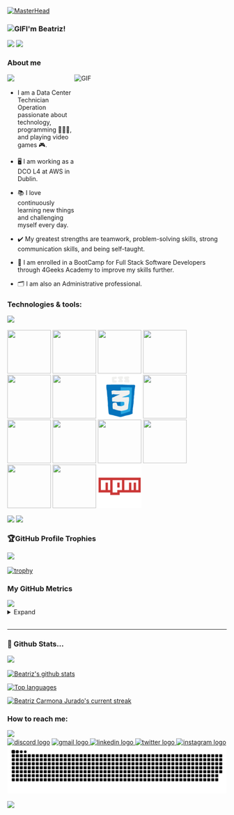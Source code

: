 [![MasterHead](https://devforum-uploads.s3.dualstack.us-east-2.amazonaws.com/uploads/original/4X/0/2/a/02a4b92048705c6530bc0c6a48d2cf9fcb6a74d9.gif)](https://nikhilshukla.dev)</br>
### I'm Beatriz! <img align="left" alt="GIF" src="https://www.gifsanimados.org/data/media/1629/videojuego-imagen-animada-0009.gif" border="0" alt="videojuego-imagen-animada-0009"/>

<img src="https://user-images.githubusercontent.com/74038190/212284158-e840e285-664b-44d7-b79b-e264b5e54825.gif"/>

<img src="https://user-images.githubusercontent.com/74038190/212284100-561aa473-3905-4a80-b561-0d28506553ee.gif"/>

### About me

<img src="https://user-images.githubusercontent.com/74038190/212284100-561aa473-3905-4a80-b561-0d28506553ee.gif"/>

<img align="right" alt="GIF" src="https://user-images.githubusercontent.com/74038190/212748842-9fcbad5b-6173-4175-8a61-521f3dbb7514.gif" width="350" height="350"/>

- I am a Data Center Technician Operation passionate about technology, programming 👩🏼‍💻, and playing video games 🎮.

- 🖥️ I am working as a DCO L4 at AWS in Dublin.

- 📚 I love continuously learning new things and challenging myself every day.

- ✔️ My greatest strengths are teamwork, problem-solving skills, strong communication skills, and being self-taught.

- 📌 I am enrolled in a BootCamp for Full Stack Software Developers through 4Geeks Academy to improve my skills further.

- 🗂️ I am also an Administrative professional.

### Technologies & tools:

<img src="https://user-images.githubusercontent.com/74038190/212284100-561aa473-3905-4a80-b561-0d28506553ee.gif"/>

<p>
  <img src="https://user-images.githubusercontent.com/74038190/212257454-16e3712e-945a-4ca2-b238-408ad0bf87e6.gif" width="100" height="100"/>
  <img src="https://user-images.githubusercontent.com/74038190/212257472-08e52665-c503-4bd9-aa20-f5a4dae769b5.gif" width="100" height="100"/>
  <img src="https://user-images.githubusercontent.com/74038190/212257468-1e9a91f1-b626-4baa-b15d-5c385dfa7ed2.gif" width="100" height="100"/>         
  <img src="https://user-images.githubusercontent.com/74038190/212257465-7ce8d493-cac5-494e-982a-5a9deb852c4b.gif" width="100" height="100"/>  
  <img src="https://user-images.githubusercontent.com/74038190/212281775-b468df30-4edc-4bf8-a4ee-f52e1aaddc86.gif" width="100" height="100"/>
  <img src="https://user-images.githubusercontent.com/74038190/212257467-871d32b7-e401-42e8-a166-fcfd7baa4c6b.gif" width="100" height="100"/>
  <img src="https://raw.githubusercontent.com/beingabeer/beingabeer/master/logo/css.gif" width="100" height="100"/>
  <img src="https://th.bing.com/th/id/R.d914d51a88a57405aa2e92d6e039d559?rik=T9ClXP7Vn6dN1g&pid=ImgRaw&r=0" width="100" height="100"/>
  <img src="https://cdn.hashnode.com/res/hashnode/image/upload/v1705116187638/b3a314d9-d8b1-4a0c-91da-259f588bb470.gif?w=1600&h=840&fit=crop&crop=entropy&auto=format,compress&gif-q=60&format=webm" width="100" height="100"/>
  <img src="https://user-images.githubusercontent.com/74038190/212280805-9bcb336b-8c55-46a8-abf8-ff286ab55472.gif" width="100" height="100"/>
  <img src="https://user-images.githubusercontent.com/74038190/212281763-e6ecd7ef-c4aa-45b6-a97c-f33f6bb592bd.gif" width="100" height="100"/>
  <img src="https://creazilla-store.fra1.digitaloceanspaces.com/icons/3253956/jest-icon-md.png" width="100" height="100"/>
  <img src="https://www.pngkit.com/png/full/519-5190290_bash-shell.png" width="100" height="100"/>
  <img src="https://th.bing.com/th/id/R.7fab22aa36129fe121d6d45610a52b5d?rik=%2fiti6LU47Af1EQ&riu=http%3a%2f%2fwww.quickembed.com%2fTools%2fShop%2fUploadPhotos%2f2010%2flinuxlogo.gif&ehk=z14KCHVMBWJWgWtD8QcSGSzA3YvsJTBZHmHL5Yzz%2fY4%3d&risl=&pid=ImgRaw&r=0" width="100" height="100"/>
  <img src="https://github.com/devicons/devicon/blob/master/icons/npm/npm-original-wordmark.svg" title="NPM" **alt="NPM" width="100" height="100"/> 
</p>

<img src="https://user-images.githubusercontent.com/74038190/212284100-561aa473-3905-4a80-b561-0d28506553ee.gif"/>

<img src="https://github-readme-activity-graph.vercel.app/graph?username=Ruubia&bg_color=161b22&color=ffffff&line=d5d5d5&point=a76c6c&area=true&hide_border=true&hide_title=true" />

### 🏆GitHub Profile Trophies 

<img src="https://user-images.githubusercontent.com/74038190/212284100-561aa473-3905-4a80-b561-0d28506553ee.gif"/>

[![trophy](https://github-profile-trophy.vercel.app/?username=Ruubia&theme=onedark)](https://github.com/ryo-ma/github-profile-trophy)


### My GitHub Metrics

<img src="https://user-images.githubusercontent.com/74038190/212284100-561aa473-3905-4a80-b561-0d28506553ee.gif"/>

<details>
  <summary>Expand</summary> 

![Metrics](./github-metrics.svg)


</details>                     
<br>
<hr>

### 👾 Github Stats...

<img src="https://user-images.githubusercontent.com/74038190/212284100-561aa473-3905-4a80-b561-0d28506553ee.gif"/>


 [![Beatriz's github stats](https://bad-apple-github-readme.vercel.app/api?username=Ruubia&show_icons=true&count_private=true&line_height=20&icon_color=00b3ff&theme=blue-green&title_color=00b3ff)](#)
 
 [![Top languages](https://github-readme-mwendwa.vercel.app/api/top-langs/?username=Ruubia&layout=compact&count_private=true&theme=blue-green&title_color=00b3ff)](#)

[![Beatriz Carmona Jurado's current streak](https://streak-stats.demolab.com/?user=Ruubia&count_private=true&theme=blue-green&title_color=00b3ff)](#)

### How to reach me: 

<img src="https://user-images.githubusercontent.com/74038190/212284100-561aa473-3905-4a80-b561-0d28506553ee.gif"/>

<div align="left">
  <a href="https://discord.gg/Ruubi_a" target="blank">
    <img src="https://img.shields.io/static/v1?message=Discord&logo=discord&label=&color=8A2BE2&logoColor=white&labelColor=&style=for-the-badge" alt="discord logo" height="35"/></a>
  <a href="https://b.carmonaj@gmail.com" target="blank">
    <img src="https://img.shields.io/static/v1?message=Gmail&logo=gmail&label=&color=D14836&logoColor=white&labelColor=&style=for-the-badge" height="35" alt="gmail logo"  />
  </a>
  <a href="https://linkedin.com/in/beatrizcarmonajurado" target="blank">
    <img src="https://img.shields.io/static/v1?message=LinkedIn&logo=linkedin&label=&color=0077B5&logoColor=white&labelColor=&style=for-the-badge" height="35" alt="linkedin logo"  />
  </a>
  <a href="https://x.com/BCarmonaj" target="blank">
    <img src="https://img.shields.io/static/v1?message=Twitter&logo=twitter&label=&color=1DA1F2&logoColor=white&labelColor=&style=for-the-badge" height="35" alt="twitter logo"  />
  </a>
  <a href="https://www.instagram.com/ruubi_a/" target="blank">
    <img src="https://img.shields.io/static/v1?message=Instagram&logo=instagram&label=&color=E4405F&logoColor=white&labelColor=&style=for-the-badge" height="35" alt="instagram logo"  />
  </a>
</div>

<picture>
  <source media="(prefers-color-scheme: dark)" srcset="https://raw.githubusercontent.com/platane/platane/output/github-contribution-grid-snake-dark.svg">
  <source media="(prefers-color-scheme: light)" srcset="https://raw.githubusercontent.com/platane/platane/output/github-contribution-grid-snake.svg">
  <img alt="github contribution grid snake animation" src="https://raw.githubusercontent.com/platane/platane/output/github-contribution-grid-snake.svg">
</picture>

![](https://komarev.com/ghpvc/?username=Ruubia)
